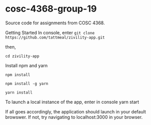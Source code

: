 # cosc-4368-group-19
Source code for assignments from COSC 4368.

Getting Started
In console, enter
```git clone https://github.com/tattmeal/zivility-app.git```

then,

```cd zivility-app```

Install npm and yarn

```npm install```

```npm install -g yarn```

```yarn install```

To launch a local instance of the app, enter in console yarn start

If all goes accordingly, the application should launch in your default browswer. If not, try navigating to localhost:3000 in your browser.
